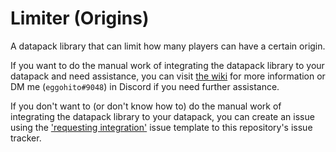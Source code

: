 # Limiter (Origins)

A datapack library that can limit how many players can have a certain origin.

If you want to do the manual work of integrating the datapack library to your datapack and need assistance, you can visit [the wiki](https://github.com/eggohito/origins-limiter/wiki) for more information or DM me (`eggohito#9048`) in Discord if you need further assistance.

If you don't want to (or don't know how to) do the manual work of integrating the datapack library to your datapack, you can create an issue using the ['requesting integration']([https://github.com/eggohito/origins-limiter/issues/new?assignees=eggohito&labels=request&template=requesting-integration.md&title=%5BREQUEST%5D](https://github.com/eggohito/origins-limiter/issues/new?assignees=eggohito&labels=request&template=integration-request.yml&title=%5BREQUEST%5D+%3Cdatapack%2Faddon+name%3E)) issue template to this repository's issue tracker.
